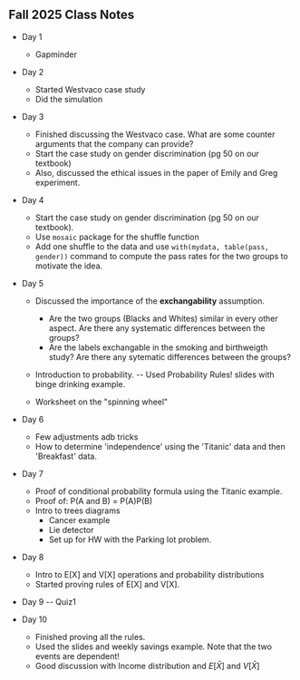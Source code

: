 ## Fall 2025 Class Notes

- Day 1
  - Gapminder

- Day 2
  - Started Westvaco case study
  - Did the simulation

- Day 3
  - Finished discussing the Westvaco case.  What are some counter arguments that the company can provide?
  - Start the case study on gender discrimination (pg 50 on our textbook)
  - Also, discussed the ethical issues in the paper of Emily and Greg experiment.

- Day 4
  - Start the case study on gender discrimination (pg 50 on our textbook).
  - Use `mosaic` package for the shuffle function
  - Add one shuffle to the data and use `with(mydata, table(pass, gender))` command to compute the pass rates for the two groups to motivate the idea.

- Day 5
  - Discussed the importance of the **exchangability** assumption.  
    - Are the two groups (Blacks and Whites) similar in every other aspect.  Are there any systematic differences between the groups?
    - Are the labels exchangable in the smoking and birthweigth study? Are there any sytematic differences between the groups?

  - Introduction to probability. -- Used Probability Rules! slides with binge drinking example.
  - Worksheet on the "spinning wheel"

- Day 6
  - Few adjustments adb tricks
  - How to determine 'independence' using the 'Titanic' data and then 'Breakfast' data.

- Day 7
  - Proof of conditional probability formula using the Titanic example.
  - Proof of: 
      P(A and B) = P(A)P(B)
  - Intro to trees diagrams
    - Cancer example
    - Lie detector
    - Set up for HW with the Parking lot problem.

- Day 8
  - Intro to E[X] and V[X] operations and probability distributions
  - Started proving rules of E[X] and V[X].

- Day 9 -- Quiz1

- Day 10 
  - Finished proving all the rules.  
  - Used the slides and weekly savings example.  Note that the two events are dependent!
  - Good discussion with Income distribution and $E[\bar X]$ and $V[\bar X]$







